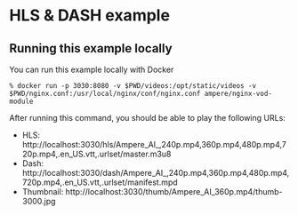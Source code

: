 # HLS & DASH example

## Running this example locally

You can run this example locally with Docker

```
% docker run -p 3030:8080 -v $PWD/videos:/opt/static/videos -v $PWD/nginx.conf:/usr/local/nginx/conf/nginx.conf ampere/nginx-vod-module
```

After running this command, you should be able to play the following URLs:

- HLS: http://localhost:3030/hls/Ampere_AI_,240p.mp4,360p.mp4,480p.mp4,720p.mp4,.en_US.vtt,.urlset/master.m3u8
- Dash: http://localhost:3030/dash/Ampere_AI_,240p.mp4,360p.mp4,480p.mp4,720p.mp4,.en_US.vtt,.urlset/manifest.mpd
- Thumbnail: http://localhost:3030/thumb/Ampere_AI_360p.mp4/thumb-3000.jpg
